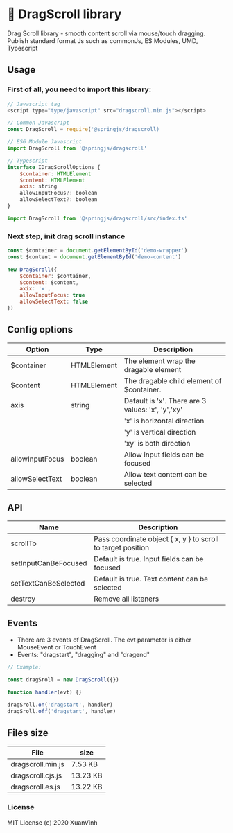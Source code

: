 # 🎉 DragScroll library

Drag Scroll library - smooth content scroll via mouse/touch dragging. Publish standard format Js such as commonJs, ES Modules, UMD, Typescript

## Usage

### First of all, you need to import this library:

```js
// Javascript tag
<script type="type/javascript" src="dragscroll.min.js"></script>
```

```js
// Common Javascript
const DragScroll = require('@springjs/dragscroll)
```

```js
// ES6 Module Javascript
import DragScroll from '@springjs/dragscroll'
```

```js
// Typescript
interface IDragScrollOptions {
    $container: HTMLElement
    $content: HTMLElement
    axis: string
    allowInputFocus?: boolean
    allowSelectText?: boolean
}

import DragScroll from '@springjs/dragscroll/src/index.ts'
```

### Next step, init drag scroll instance

```js
const $container = document.getElementById('demo-wrapper')
const $content = document.getElementById('demo-content')

new DragScroll({
    $container: $container,
    $content: $content,
    axix: 'x',
    allowInputFocus: true
    allowSelectText: false
})
```

## Config options

| Option          | Type        | Description                                       |
| --------------- | ----------- | ------------------------------------------------- |
| \$container     | HTMLElement | The element wrap the dragable element             |
| \$content       | HTMLElement | The dragable child element of \$container.        |
| axis            | string      | Default is 'x'. There are 3 values: 'x', 'y','xy' |
|                 |             | 'x' is horizontal direction                       |
|                 |             | 'y' is vertical direction                         |
|                 |             | 'xy' is both direction                            |
| allowInputFocus | boolean     | Allow input fields can be focused                 |
| allowSelectText | boolean     | Allow text content can be selected                |

## API

| Name                 | Description                                                  |
| -------------------- | ------------------------------------------------------------ |
| scrollTo             | Pass coordinate object { x, y } to scroll to target position |
| setInputCanBeFocused | Default is true. Input fields can be focused                 |
| setTextCanBeSelected | Default is true. Text content can be selected                |
| destroy              | Remove all listeners                                         |

## Events

-   There are 3 events of DragScroll. The evt parameter is either MouseEvent or TouchEvent
-   Events: "dragstart", "dragging" and "dragend"

```js
// Example:

const dragSroll = new DragScroll({})

function handler(evt) {}

dragSroll.on('dragstart', handler)
dragSroll.off('dragstart', handler)
```

## Files size

| File              | size     |
| ----------------- | -------- |
| dragscroll.min.js | 7.53 KB  |
| dragscroll.cjs.js | 13.23 KB |
| dragscroll.es.js  | 13.22 KB |

### License

MIT License (c) 2020 XuanVinh
